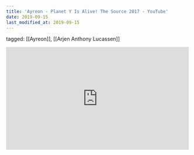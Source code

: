 ```yaml
---
title: 'Ayreon - Planet Y Is Alive! The Source 2017 - YouTube'
date: 2019-09-15
last_modified_at: 2019-09-15
---
```

tagged: [[Ayreon]], [[Arjen Anthony Lucassen]]
<iframe allow="accelerometer; autoplay; clipboard-write; encrypted-media; gyroscope; picture-in-picture" allowfullscreen="" frameborder="0" height="281" id="youtube_iframe" src="https://www.youtube.com/embed/CabtX6c82vU?feature=oembed&amp;enablejsapi=1&amp;origin=https://safe.txmblr.com&amp;wmode=opaque" width="500"></iframe>